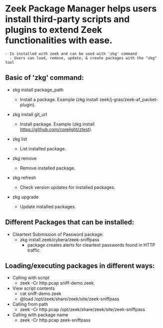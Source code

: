 # Zeek Package Manager helps users install third-party scripts and plugins to extend Zeek functionalities with ease.
    - Is installed with zeek and can be used with 'zkg' command
      - Users can load, remove, update, & create packages with the "zkg" tool

## Basic of 'zkg' command:

- zkg install package_path
  - Install a package. Example (zkg install zeek/j-gras/zeek-af_packet-plugin).

- zkg install git_url
  - Install package. Example (zkg install https://github.com/corelight/ztest).

- zkg list
  - List installed package.

- zkg remove
  - Remove installed package.

- zkg refresh 
  - Check version updates for installed packages.

- zkg upgrade
  - Update installed packages.


## Different Packages that can be installed:

- Cleartext Submission of Password package:
  - zkg install zeek/cybera/zeek-sniffpass
    - package creates alerts for cleartext passwords found in HTTP traffic.

## Loading/executing packages in different ways:

- Calling with script
  - zeek -Cr http.pcap sniff-demo.zeek 
- View script contents
  - cat sniff-demo.zeek 
  - @load /opt/zeek/share/zeek/site/zeek-sniffpass
- Calling from path
  - zeek -Cr http.pcap /opt/zeek/share/zeek/site/zeek-sniffpass
- Calling with package name
  - zeek -Cr http.pcap zeek-sniffpass 
